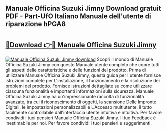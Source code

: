## Manuale Officina Suzuki Jimny Download gratuit PDF - Part-UfO Italiano Manuale dell'utente di riparazione hPGA8

# <h2><a href="http://df9cqxv.blite.top/?on=Manuale+Officina+Suzuki+Jimny">🔗Download 👉🔴 Manuale Officina Suzuki Jimny</a></h2>

[![Manuale Officina Suzuki Jimny download](https://i.imgur.com/lujVjoI.png)](http://df9cqxv.blite.top/?on=Manuale+Officina+Suzuki+Jimny)
Scopri il mondo di Manuale Officina Suzuki Jimny con questo Manuale utente completo che copre tutti gli aspetti delle caratteristiche e delle funzioni del prodotto. Prima di utilizzare Manuale Officina Suzuki Jimny, questa guida per l'utente fornisce istruzioni complete per L'installazione, il funzionamento e la risoluzione dei problemi del prodotto. Fornisce istruzioni dettagliate su come utilizzare ciascuna funzionalità e importanti informazioni sulla sicurezza. Manuale Officina Suzuki Jimny ha un'impressionante raccolta di funzionalità avanzate, tra cui il riconoscimento di oggetti, la scansione Delle Impronte Digitali, le impostazioni personalizzabili e L'Accesso multiutente, il tutto facilmente controllabile dall'interfaccia utente intuitiva e intuitiva. Per favore condividi i tuoi pensieri Manuale Officina Suzuki Jimny. Il tuo Feedback è inestimabile per noi. Per favore condividi i tuoi pensieri e suggerimenti.
